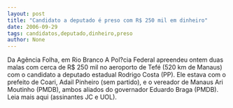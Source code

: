 ```yaml
---
layout: post
title: "Candidato a deputado é preso com R$ 250 mil em dinheiro"
date: 2006-09-29
tags: candidatos,deputado,dinheiro,preso
author: None
---
```

Da Agência Folha, em Rio Branco
A Pol?cia Federal apreendeu ontem duas malas com cerca de R$ 250 mil no aeroporto de Tefé (520 km de Manaus) com o candidato a deputado estadual Rodrigo Costa (PP). Ele estava com o prefeito de Coari, Adail Pinheiro (sem partido), e o vereador de Manaus Ari Moutinho (PMDB), ambos aliados do governador Eduardo Braga (PMDB).
Leia mais aqui (assinantes JC e UOL). 